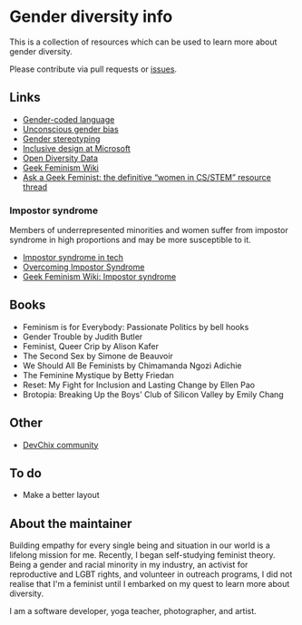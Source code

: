 # Gender diversity info

This is a collection of resources which can be used to learn more about gender diversity.

Please contribute via pull requests or [issues](https://github.com/zky829/gender-diversity-info/issues).

## Links

- [Gender-coded language](https://www.peoplebank.com.au/blog/2015/05/3-key-ways-to-attract-more-female-candidates)
- [Unconscious gender bias](https://www.huffingtonpost.com/lisa-marie-jenkins/unconscious-gender-bias-e_b_7447524.html)
- [Gender stereotyping](http://adage.com/article/global-news/u-k-bands-gender-stereotypes-ads/309785/)
- [Inclusive design at Microsoft](https://www.microsoft.com/en-us/design/inclusive)
- [Open Diversity Data](http://opendiversitydata.org/)
- [Geek Feminism Wiki](http://geekfeminism.wikia.com/)
- [Ask a Geek Feminist: the definitive “women in CS/STEM” resource thread](https://geekfeminism.org/2010/05/31/ask-a-geek-feminist-the-definitive-women-in-csstem-resource-thread/)

### Impostor syndrome

Members of underrepresented minorities and women suffer from impostor syndrome in high proportions and may be more susceptible to it.

- [Impostor syndrome in tech](http://juliepagano.com/blog/2013/11/02/it-s-dangerous-to-go-alone-battling-the-invisible-monsters-in-tech/)
- [Overcoming Impostor Syndrome](https://medium.com/the-only-woman-in-the-room/overcoming-impostor-syndrome-bdae04e46ec5)
- [Geek Feminism Wiki: Impostor syndrome](http://geekfeminism.wikia.com/wiki/Impostor_syndrome)


## Books

- Feminism is for Everybody: Passionate Politics by bell hooks
- Gender Trouble by Judith Butler
- Feminist, Queer Crip by Alison Kafer
- The Second Sex by Simone de Beauvoir
- We Should All Be Feminists by Chimamanda Ngozi Adichie
- The Feminine Mystique by Betty Friedan
- Reset: My Fight for Inclusion and Lasting Change by Ellen Pao
- Brotopia: Breaking Up the Boys' Club of Silicon Valley by Emily Chang

## Other

- [DevChix community](http://www.devchix.com/)

## To do

- Make a better layout

## About the maintainer

Building empathy for every single being and situation in our world is a lifelong mission for me. Recently, I began self-studying feminist theory. Being a gender and racial minority in my industry, an activist for reproductive and LGBT rights, and volunteer in outreach programs, I did not realise that I'm a feminist until I embarked on my quest to learn more about diversity. 

I am a software developer, yoga teacher, photographer, and artist.
